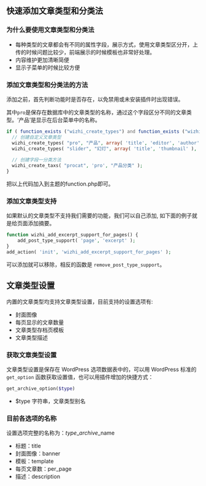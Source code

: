 ## 快速添加文章类型和分类法

### 为什么要使用文章类型和分类法

- 每种类型的文章都会有不同的属性字段，展示方式，使用文章类型区分开，上传的时候问题比较少，前端展示的时候模板也非常好处理。
- 内容维护更加清晰简便
- 显示子菜单的时候比较方便

### 添加文章类型和分类法的方法

添加之前，首先判断功能时是否存在，以免禁用或未安装插件时出现错误。

其中`pro`是保存在数据库中的文章类型的名称，通过这个字段区分不同的文章类型。‘产品’是显示在后台菜单中的名称。

```php
if ( function_exists ("wizhi_create_types") and function_exists ("wizhi_create_taxs") ) {
  // 创建自定义文章类型      
  wizhi_create_types( "pro", "产品", array( 'title', 'editor', 'author', 'thumbnail', 'custom-fields', 'comments' ), true );
  wizhi_create_types( "slider", "幻灯", array( 'title', 'thumbnail' ), true );
  
  // 创建字段一分类方法
  wizhi_create_taxs( "procat", 'pro', "产品分类" );
}
```

把以上代码加入到主题的function.php即可。

### 添加文章类型支持

如果默认的文章类型不支持我们需要的功能，我们可以自己添加, 如下面的例子就是给页面添加摘要。

```php
function wizhi_add_excerpt_support_for_pages() {
	add_post_type_support( 'page', 'excerpt' );
}
add_action( 'init', 'wizhi_add_excerpt_support_for_pages' );
```

可以添加就可以移除，相反的函数是 `remove_post_type_support`。

## 文章类型设置

内置的文章类型均支持文章类型设置，目前支持的设置选项有:

- 封面图像
- 每页显示的文章数量
- 文章类型存档页模板
- 文章类型描述

### 获取文章类型设置

文章类型设置是保存在 WordPress 选项数据表中的，可以用 WordPress 标准的 `get_option` 函数获取设置值，也可以用插件增加的快捷方式：

```php
get_archive_option($type)
```

- $type 字符串，文章类型别名

### 目前各选项的名称

设置选项完整的名称为：$type\_archive\_$name

- 标题：title
- 封面图像：banner
- 模板：template
- 每页文章数：per_page
- 描述：description